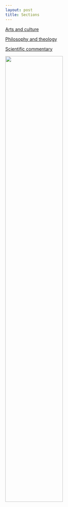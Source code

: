 ```yaml
---
layout: post
title: Sections
---
```


<a href="{{ '/artsculture.html' | prepend: site.baseurl }}">Arts and culture</a>

<a href="{{ '/philtheology.html' | prepend: site.baseurl }}">Philosophy and theology</a>

<a href="{{ '/scientific.html' | prepend: site.baseurl }}">Scientific commentary</a>

<img src="{{site.baseurl}}/assets/images/sections_giraffes.jpg" width="60%" height="60%" class="center">